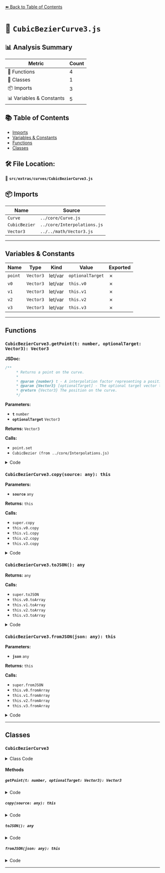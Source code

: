 [⬅️ Back to Table of Contents](../../../index.md)

# 📄 `CubicBezierCurve3.js`

## 📊 Analysis Summary

| Metric | Count |
|--------|-------|
| 🔧 Functions | 4 |
| 🧱 Classes | 1 |
| 📦 Imports | 3 |
| 📊 Variables & Constants | 5 |

## 📚 Table of Contents

- [Imports](#imports)
- [Variables & Constants](#variables-constants)
- [Functions](#functions)
- [Classes](#classes)

## 🛠️ File Location:
📂 **`src/extras/curves/CubicBezierCurve3.js`**

## 📦 Imports

| Name | Source |
|------|--------|
| `Curve` | `../core/Curve.js` |
| `CubicBezier` | `../core/Interpolations.js` |
| `Vector3` | `../../math/Vector3.js` |


---

## Variables & Constants

| Name | Type | Kind | Value | Exported |
|------|------|------|-------|----------|
| `point` | `Vector3` | let/var | `optionalTarget` | ✗ |
| `v0` | `Vector3` | let/var | `this.v0` | ✗ |
| `v1` | `Vector3` | let/var | `this.v1` | ✗ |
| `v2` | `Vector3` | let/var | `this.v2` | ✗ |
| `v3` | `Vector3` | let/var | `this.v3` | ✗ |


---

## Functions

### `CubicBezierCurve3.getPoint(t: number, optionalTarget: Vector3): Vector3`

**JSDoc:**
```typescript
/**
	 * Returns a point on the curve.
	 *
	 * @param {number} t - A interpolation factor representing a position on the curve. Must be in the range `[0,1]`.
	 * @param {Vector3} [optionalTarget] - The optional target vector the result is written to.
	 * @return {Vector3} The position on the curve.
	 */
```

**Parameters:**

- **`t`** `number`
- **`optionalTarget`** `Vector3`

**Returns:** `Vector3`

**Calls:**

- `point.set`
- `CubicBezier (from ../core/Interpolations.js)`

<details><summary>Code</summary>

```typescript
getPoint( t, optionalTarget = new Vector3() ) {

		const point = optionalTarget;

		const v0 = this.v0, v1 = this.v1, v2 = this.v2, v3 = this.v3;

		point.set(
			CubicBezier( t, v0.x, v1.x, v2.x, v3.x ),
			CubicBezier( t, v0.y, v1.y, v2.y, v3.y ),
			CubicBezier( t, v0.z, v1.z, v2.z, v3.z )
		);

		return point;

	}
```
</details>

### `CubicBezierCurve3.copy(source: any): this`

**Parameters:**

- **`source`** `any`

**Returns:** `this`

**Calls:**

- `super.copy`
- `this.v0.copy`
- `this.v1.copy`
- `this.v2.copy`
- `this.v3.copy`

<details><summary>Code</summary>

```typescript
copy( source ) {

		super.copy( source );

		this.v0.copy( source.v0 );
		this.v1.copy( source.v1 );
		this.v2.copy( source.v2 );
		this.v3.copy( source.v3 );

		return this;

	}
```
</details>

### `CubicBezierCurve3.toJSON(): any`

**Returns:** `any`

**Calls:**

- `super.toJSON`
- `this.v0.toArray`
- `this.v1.toArray`
- `this.v2.toArray`
- `this.v3.toArray`

<details><summary>Code</summary>

```typescript
toJSON() {

		const data = super.toJSON();

		data.v0 = this.v0.toArray();
		data.v1 = this.v1.toArray();
		data.v2 = this.v2.toArray();
		data.v3 = this.v3.toArray();

		return data;

	}
```
</details>

### `CubicBezierCurve3.fromJSON(json: any): this`

**Parameters:**

- **`json`** `any`

**Returns:** `this`

**Calls:**

- `super.fromJSON`
- `this.v0.fromArray`
- `this.v1.fromArray`
- `this.v2.fromArray`
- `this.v3.fromArray`

<details><summary>Code</summary>

```typescript
fromJSON( json ) {

		super.fromJSON( json );

		this.v0.fromArray( json.v0 );
		this.v1.fromArray( json.v1 );
		this.v2.fromArray( json.v2 );
		this.v3.fromArray( json.v3 );

		return this;

	}
```
</details>


---

## Classes

### `CubicBezierCurve3`

<details><summary>Class Code</summary>

```ts
class CubicBezierCurve3 extends Curve {

	/**
	 * Constructs a new Cubic Bezier curve.
	 *
	 * @param {Vector3} [v0] - The start point.
	 * @param {Vector3} [v1] - The first control point.
	 * @param {Vector3} [v2] - The second control point.
	 * @param {Vector3} [v3] - The end point.
	 */
	constructor( v0 = new Vector3(), v1 = new Vector3(), v2 = new Vector3(), v3 = new Vector3() ) {

		super();

		/**
		 * This flag can be used for type testing.
		 *
		 * @type {boolean}
		 * @readonly
		 * @default true
		 */
		this.isCubicBezierCurve3 = true;

		this.type = 'CubicBezierCurve3';

		/**
		 * The start point.
		 *
		 * @type {Vector3}
		 */
		this.v0 = v0;

		/**
		 * The first control point.
		 *
		 * @type {Vector3}
		 */
		this.v1 = v1;

		/**
		 * The second control point.
		 *
		 * @type {Vector3}
		 */
		this.v2 = v2;

		/**
		 * The end point.
		 *
		 * @type {Vector3}
		 */
		this.v3 = v3;

	}

	/**
	 * Returns a point on the curve.
	 *
	 * @param {number} t - A interpolation factor representing a position on the curve. Must be in the range `[0,1]`.
	 * @param {Vector3} [optionalTarget] - The optional target vector the result is written to.
	 * @return {Vector3} The position on the curve.
	 */
	getPoint( t, optionalTarget = new Vector3() ) {

		const point = optionalTarget;

		const v0 = this.v0, v1 = this.v1, v2 = this.v2, v3 = this.v3;

		point.set(
			CubicBezier( t, v0.x, v1.x, v2.x, v3.x ),
			CubicBezier( t, v0.y, v1.y, v2.y, v3.y ),
			CubicBezier( t, v0.z, v1.z, v2.z, v3.z )
		);

		return point;

	}

	copy( source ) {

		super.copy( source );

		this.v0.copy( source.v0 );
		this.v1.copy( source.v1 );
		this.v2.copy( source.v2 );
		this.v3.copy( source.v3 );

		return this;

	}

	toJSON() {

		const data = super.toJSON();

		data.v0 = this.v0.toArray();
		data.v1 = this.v1.toArray();
		data.v2 = this.v2.toArray();
		data.v3 = this.v3.toArray();

		return data;

	}

	fromJSON( json ) {

		super.fromJSON( json );

		this.v0.fromArray( json.v0 );
		this.v1.fromArray( json.v1 );
		this.v2.fromArray( json.v2 );
		this.v3.fromArray( json.v3 );

		return this;

	}

}
```
</details>

#### Methods

##### `getPoint(t: number, optionalTarget: Vector3): Vector3`

<details><summary>Code</summary>

```ts
getPoint( t, optionalTarget = new Vector3() ) {

		const point = optionalTarget;

		const v0 = this.v0, v1 = this.v1, v2 = this.v2, v3 = this.v3;

		point.set(
			CubicBezier( t, v0.x, v1.x, v2.x, v3.x ),
			CubicBezier( t, v0.y, v1.y, v2.y, v3.y ),
			CubicBezier( t, v0.z, v1.z, v2.z, v3.z )
		);

		return point;

	}
```
</details>

##### `copy(source: any): this`

<details><summary>Code</summary>

```ts
copy( source ) {

		super.copy( source );

		this.v0.copy( source.v0 );
		this.v1.copy( source.v1 );
		this.v2.copy( source.v2 );
		this.v3.copy( source.v3 );

		return this;

	}
```
</details>

##### `toJSON(): any`

<details><summary>Code</summary>

```ts
toJSON() {

		const data = super.toJSON();

		data.v0 = this.v0.toArray();
		data.v1 = this.v1.toArray();
		data.v2 = this.v2.toArray();
		data.v3 = this.v3.toArray();

		return data;

	}
```
</details>

##### `fromJSON(json: any): this`

<details><summary>Code</summary>

```ts
fromJSON( json ) {

		super.fromJSON( json );

		this.v0.fromArray( json.v0 );
		this.v1.fromArray( json.v1 );
		this.v2.fromArray( json.v2 );
		this.v3.fromArray( json.v3 );

		return this;

	}
```
</details>


---
